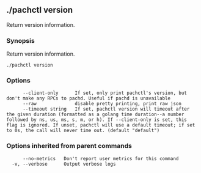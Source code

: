 ## ./pachctl version

Return version information.

### Synopsis


Return version information.

```
./pachctl version
```

### Options

```
      --client-only      If set, only print pachctl's version, but don't make any RPCs to pachd. Useful if pachd is unavailable
      --raw              disable pretty printing, print raw json
      --timeout string   If set, pachctl version will timeout after the given duration (formatted as a golang time duration--a number followed by ns, us, ms, s, m, or h). If --client-only is set, this flag is ignored. If unset, pachctl will use a default timeout; if set to 0s, the call will never time out. (default "default")
```

### Options inherited from parent commands

```
      --no-metrics   Don't report user metrics for this command
  -v, --verbose      Output verbose logs
```

